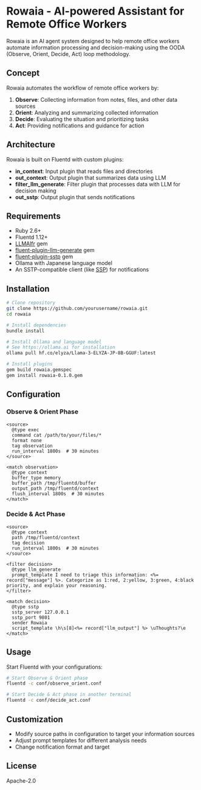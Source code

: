 # Rowaia - AI-powered Assistant for Remote Office Workers

Rowaia is an AI agent system designed to help remote office workers automate information processing and decision-making using the OODA (Observe, Orient, Decide, Act) loop methodology.

## Concept

Rowaia automates the workflow of remote office workers by:

1. **Observe**: Collecting information from notes, files, and other data sources
2. **Orient**: Analyzing and summarizing collected information
3. **Decide**: Evaluating the situation and prioritizing tasks
4. **Act**: Providing notifications and guidance for action

## Architecture

Rowaia is built on Fluentd with custom plugins:

- **in_context**: Input plugin that reads files and directories
- **out_context**: Output plugin that summarizes data using LLM
- **filter_llm_generate**: Filter plugin that processes data with LLM for decision making
- **out_sstp**: Output plugin that sends notifications

## Requirements

- Ruby 2.6+
- Fluentd 1.12+
- [LLMAlfr](https://github.com/bash0C7/llmalfr) gem
- [fluent-plugin-llm-generate](https://github.com/bash0C7/fluent-plugin-llm-generate) gem
- [fluent-plugin-sstp](https://github.com/bash0C7/fluent-plugin-sstp) gem
- Ollama with Japanese language model
- An SSTP-compatible client (like [SSP](http://ssp.shillest.net/)) for notifications

## Installation

```bash
# Clone repository
git clone https://github.com/yourusername/rowaia.git
cd rowaia

# Install dependencies
bundle install

# Install Ollama and language model
# See https://ollama.ai for installation
ollama pull hf.co/elyza/Llama-3-ELYZA-JP-8B-GGUF:latest

# Install plugins
gem build rowaia.gemspec
gem install rowaia-0.1.0.gem
```

## Configuration

### Observe & Orient Phase

```
<source>
  @type exec
  command cat /path/to/your/files/*
  format none
  tag observation
  run_interval 1800s  # 30 minutes
</source>

<match observation>
  @type context
  buffer_type memory
  buffer_path /tmp/fluentd/buffer
  output_path /tmp/fluentd/context
  flush_interval 1800s  # 30 minutes
</match>
```

### Decide & Act Phase

```
<source>
  @type context
  path /tmp/fluentd/context
  tag decision
  run_interval 1800s  # 30 minutes
</source>

<filter decision>
  @type llm_generate
  prompt_template I need to triage this information: <%= record["message"] %>. Categorize as 1:red, 2:yellow, 3:green, 4:black priority, and explain your reasoning.
</filter>

<match decision>
  @type sstp
  sstp_server 127.0.0.1
  sstp_port 9801
  sender Rowaia
  script_template \h\s[8]<%= record["llm_output"] %> \uThoughts?\e
</match>
```

## Usage

Start Fluentd with your configurations:

```bash
# Start Observe & Orient phase
fluentd -c conf/observe_orient.conf

# Start Decide & Act phase in another terminal
fluentd -c conf/decide_act.conf
```

## Customization

- Modify source paths in configuration to target your information sources
- Adjust prompt templates for different analysis needs
- Change notification format and target

## License

Apache-2.0